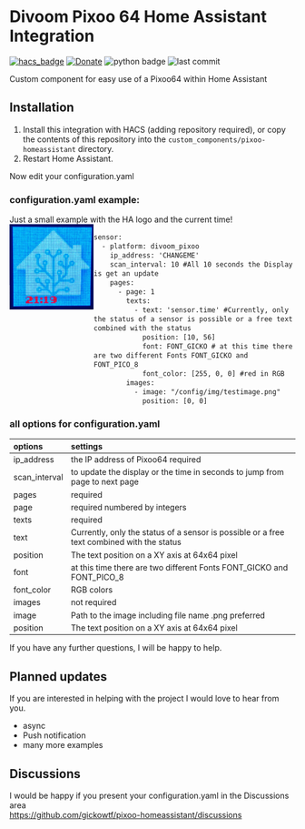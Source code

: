 # Divoom Pixoo 64 Home Assistant Integration

[![hacs_badge](https://img.shields.io/badge/HACS-Custom-orange.svg)](https://github.com/custom-components/hacs)
[![Donate](https://img.shields.io/badge/donate-Coffee-yellow.svg)](https://www.buymeacoffee.com/gickowtf)
![python badge](https://img.shields.io/badge/Made%20with-Python-orange)
![last commit](https://img.shields.io/github/last-commit/gickowtf/pixoo-homeassistant?color=red)

Custom component for easy use of a Pixoo64 within Home Assistant

## Installation
1. Install this integration with HACS (adding repository required), or copy the contents of this
repository into the `custom_components/pixoo-homeassistant` directory.
2. Restart Home Assistant.

Now edit your configuration.yaml


### configuration.yaml example:
 Just a small example with the HA logo and the current time!
<img src="images/example.jpg" title="Example of configuration.yaml" align="left" height="150" />

```
sensor:
  - platform: divoom_pixoo
    ip_address: 'CHANGEME'
    scan_interval: 10 #All 10 seconds the Display is get an update
    pages:
      - page: 1
        texts:
          - text: 'sensor.time' #Currently, only the status of a sensor is possible or a free text combined with the status
            position: [10, 56]
            font: FONT_GICKO # at this time there are two different Fonts FONT_GICKO and FONT_PICO_8
            font_color: [255, 0, 0] #red in RGB
        images:
          - image: "/config/img/testimage.png"
            position: [0, 0]
```

### all options for configuration.yaml

| **options**    | **settings**                                                                               |
|:---------------|:-------------------------------------------------------------------------------------------|
| ip_address     | the IP address of Pixoo64 required                                                         |
| scan_interval  | to update the display or the time in seconds to jump from page to next page                |
| pages          | required                                                                                   |
| page           | required numbered by integers                                                              |
| texts          | required                                                                                   |
| text           | Currently, only the status of a sensor is possible or a free text combined with the status |
| position       | The text position on a XY axis at 64x64 pixel                                              |
| font           | at this time there are two different Fonts FONT_GICKO and FONT_PICO_8                      |
| font_color     | RGB colors                                                                                 |
| images         | not required                                                                               |
| image          | Path to the image including file name .png preferred                                       |
| position       | The text position on a XY axis at 64x64 pixel                                              |

If you have any further questions, I will be happy to help.

## Planned updates

If you are interested in helping with the project I would love to hear from you.

- async
- Push notification
- many more examples

## Discussions

I would be happy if you present your configuration.yaml in the Discussions area  
https://github.com/gickowtf/pixoo-homeassistant/discussions
